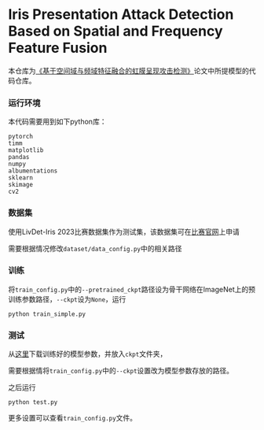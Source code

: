 # Iris Presentation Attack Detection Based on Spatial and Frequency Feature Fusion

本仓库为[《基于空间域与频域特征融合的虹膜呈现攻击检测》](https://www.cjig.cn/thesisDetails#10.11834/jig.240783&lang=zh)论文中所提模型的代码仓库。

### 运行环境
本代码需要用到如下python库：
```
pytorch
timm
matplotlib
pandas
numpy
albumentations
sklearn
skimage
cv2
```

### 数据集
使用LivDet-Iris 2023比赛数据集作为测试集，该数据集可在[比赛官网](https://livdetiris23.github.io/)上申请

需要根据情况修改```dataset/data_config.py```中的相关路径

### 训练
将```train_config.py```中的```--pretrained_ckpt```路径设为骨干网络在ImageNet上的预训练参数路径，```--ckpt```设为```None```，运行
```
python train_simple.py
```

### 测试
从[这里](https://drive.google.com/drive/folders/1yDAmYAZjTHsBCiRrkRsTVnpLhkGTjdhn?usp=sharing)下载训练好的模型参数，并放入```ckpt```文件夹，

需要根据情将```train_config.py```中的```--ckpt```设置改为模型参数存放的路径。

之后运行
```
python test.py
```
更多设置可以查看```train_config.py```文件。
